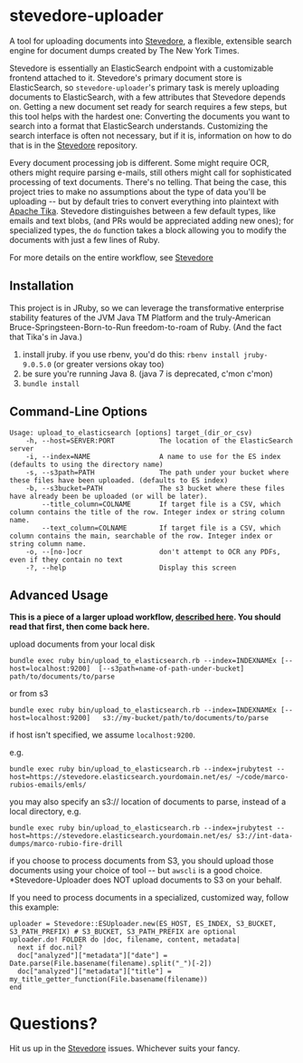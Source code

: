 stevedore-uploader
==================

A tool for uploading documents into [Stevedore](https://github.com/newsdev/stevedore), a flexible, extensible search engine for document dumps created by The New York Times.

Stevedore is essentially an ElasticSearch endpoint with a customizable frontend attached to it. Stevedore's primary document store is ElasticSearch, so `stevedore-uploader`'s primary task is merely uploading documents to ElasticSearch, with a few attributes that Stevedore depends on. Getting a new document set ready for search requires a few steps, but this tool helps with the hardest one: Converting the documents you want to search into a format that ElasticSearch understands. Customizing the search interface is often not necessary, but if it is, information on how to do that is in the [Stevedore](https://github.com/newsdev/stevedore) repository.

Every document processing job is different. Some might require OCR, others might require parsing e-mails, still others might call for sophisticated processing of text documents. There's no telling. That being the case, this project tries to make no assumptions about the type of data you'll be uploading -- but by default tries to convert everything into plaintext with [Apache Tika](https://tika.apache.org/). Stevedore distinguishes between a few default types, like emails and text blobs, (and PRs would be appreciated adding new ones); for specialized types, the `do` function takes a block allowing you to modify the documents with just a few lines of Ruby.

For more details on the entire workflow, see [Stevedore](https://github.com/newsdev/stevedore)

Installation
------------

This project is in JRuby, so we can leverage the transformative enterprise stability features of the JVM Java TM Platform and the truly-American Bruce-Springsteen-Born-to-Run freedom-to-roam of Ruby. (And the fact that Tika's in Java.)

1. install jruby. if you use rbenv, you'd do this:
`rbenv install jruby-9.0.5.0` (or greater versions okay too)
2. be sure you're running Java 8. (java 7 is deprecated, c'mon c'mon)
3. `bundle install`

Command-Line Options
--------------------
````
Usage: upload_to_elasticsearch [options] target_(dir_or_csv)
    -h, --host=SERVER:PORT           The location of the ElasticSearch server
    -i, --index=NAME                 A name to use for the ES index (defaults to using the directory name)
    -s, --s3path=PATH                The path under your bucket where these files have been uploaded. (defaults to ES index)
    -b, --s3bucket=PATH              The s3 bucket where these files have already been be uploaded (or will be later).
        --title_column=COLNAME       If target file is a CSV, which column contains the title of the row. Integer index or string column name.
        --text_column=COLNAME        If target file is a CSV, which column contains the main, searchable of the row. Integer index or string column name.
    -o, --[no-]ocr                   don't attempt to OCR any PDFs, even if they contain no text
    -?, --help                       Display this screen
````


Advanced Usage
--------------

**This is a piece of a larger upload workflow, [described here](https://github.com/newsdev/stevedore/blob/master/README.md). You should read that first, then come back here.**

upload documents from your local disk
```
bundle exec ruby bin/upload_to_elasticsearch.rb --index=INDEXNAMEx [--host=localhost:9200]  [--s3path=name-of-path-under-bucket] path/to/documents/to/parse
```
or from s3
```
bundle exec ruby bin/upload_to_elasticsearch.rb --index=INDEXNAMEx [--host=localhost:9200]   s3://my-bucket/path/to/documents/to/parse
```

if host isn't specified, we assume `localhost:9200`.

e.g. 
```
bundle exec ruby bin/upload_to_elasticsearch.rb --index=jrubytest --host=https://stevedore.elasticsearch.yourdomain.net/es/ ~/code/marco-rubios-emails/emls/ 
```

you may also specify an s3:// location of documents to parse, instead of a local directory, e.g.
```
bundle exec ruby bin/upload_to_elasticsearch.rb --index=jrubytest --host=https://stevedore.elasticsearch.yourdomain.net/es/ s3://int-data-dumps/marco-rubio-fire-drill
```
if you choose to process documents from S3, you should upload those documents using your choice of tool -- but `awscli` is a good choice. *Stevedore-Uploader does NOT upload documents to S3 on your behalf.

If you need to process documents in a specialized, customized way, follow this example:
````
uploader = Stevedore::ESUploader.new(ES_HOST, ES_INDEX, S3_BUCKET, S3_PATH_PREFIX) # S3_BUCKET, S3_PATH_PREFIX are optional
uploader.do! FOLDER do |doc, filename, content, metadata|
  next if doc.nil?
  doc["analyzed"]["metadata"]["date"] = Date.parse(File.basename(filename).split("_")[-2])
  doc["analyzed"]["metadata"]["title"] = my_title_getter_function(File.basename(filename))
end
````

Questions?
==========

Hit us up in the [Stevedore](https://github.com/newsdev/stevedore) issues. Whichever suits your fancy.
